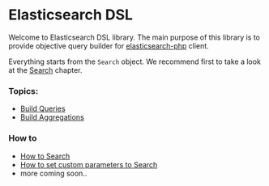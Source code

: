 # Elasticsearch DSL

Welcome to Elasticsearch DSL library. The main purpose of this library is to provide objective query builder for [elasticsearch-php][1] client.

Everything starts from the `Search` object. We recommend first to take a look at the [Search](HowTo/HowToSearch.md) chapter.

### Topics:
- [Build Queries](Query/index.md)
- [Build Aggregations](Aggregation/index.md)

### How to
- [How to Search](HowTo/HowToSearch.md)
- [How to set custom parameters to Search](HowTo/CustomParameters.md)
- more coming soon..

[1]: https://github.com/elastic/elasticsearch-php
